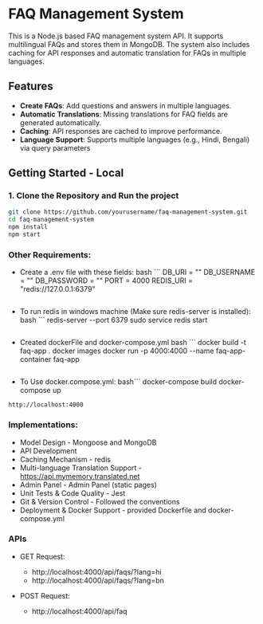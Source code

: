 # FAQ Management System

This is a Node.js based FAQ management system API. It supports multilingual FAQs and stores them in MongoDB. The system also includes caching for API responses and automatic translation for FAQs in multiple languages.

## Features

- **Create FAQs**: Add questions and answers in multiple languages.
- **Automatic Translations**: Missing translations for FAQ fields are generated automatically.
- **Caching**: API responses are cached to improve performance.
- **Language Support**: Supports multiple languages (e.g., Hindi, Bengali) via query parameters


## Getting Started - Local

### 1. Clone the Repository and Run the project

```bash
git clone https://github.com/yourusername/faq-management-system.git
cd faq-management-system
npm install
npm start
```

### Other Requirements:
- Create a .env file with these fields:
bash ```
DB_URI = ""
DB_USERNAME = ""
DB_PASSWORD = ""
PORT = 4000
REDIS_URI = "redis://127.0.0.1:6379"
```
```

- To run redis in windows machine (Make sure redis-server is installed): 
bash ```
redis-server --port 6379
sudo service redis start
```
```

- Created dockerFile and docker-compose.yml
bash ```
docker build -t faq-app .
docker images
docker run -p 4000:4000 --name faq-app-container faq-app
```
```

- To Use docker.compose.yml:
bash```
docker-compose build
docker-compose up
```
http://localhost:4000
```

### Implementations:
- Model Design - Mongoose and MongoDB
- API Development
-  Caching Mechanism - redis
- Multi-language Translation Support - https://api.mymemory.translated.net
- Admin Panel - Admin Panel (static pages)
- Unit Tests & Code Quality - Jest
- Git & Version Control - Followed the conventions
- Deployment & Docker Support - provided Dockerfile and docker-compose.yml

### APIs
- GET Request:
  - http://localhost:4000/api/faqs/?lang=hi
  - http://localhost:4000/api/faqs/?lang=bn

- POST Request:
  - http://localhost:4000/api/faq

